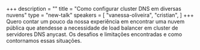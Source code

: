 +++
description = ""
title = "Como configurar cluster DNS em diversas nuvens"
type = "new-talk"
speakers = [
        "vanessa-oliveira",
        "cristian",
]
+++
Quero contar um pouco da nossa experiência em encontrar uma nuvem pública que atendesse a necessidade de load balancer em cluster de servidores DNS anycast. Os desafios e limitações encontradas e como contornamos essas situações.